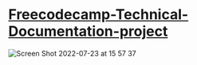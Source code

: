 # [Freecodecamp-Technical-Documentation-project](https://zenab12.github.io/Freecodecamp-Technical-Documentation-project/)
![Screen Shot 2022-07-23 at 15 57 37](https://user-images.githubusercontent.com/78083890/180608314-9e265370-5c01-43d1-9be9-d18884b1dceb.png)
